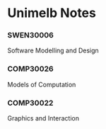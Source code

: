 # Unimelb Notes 

### SWEN30006
Software Modelling and Design 

### COMP30026 
Models of Computation 

### COMP30022 
Graphics and Interaction
